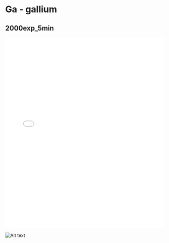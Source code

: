 # Ga - gallium

## 2000exp_5min

<iframe src="../../html/Ga_2000exp_5min.html" width="100%" height="600px" frameborder="0"></iframe>

![Alt text](Ga_2000exp_5min.png)

